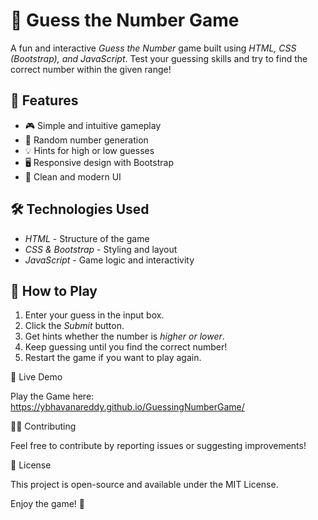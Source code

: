 # 🎯 Guess the Number Game  

A fun and interactive *Guess the Number* game built using *HTML, CSS (Bootstrap), and JavaScript*. Test your guessing skills and try to find the correct number within the given range!  

## 🚀 Features  
- 🎮 Simple and intuitive gameplay  
- 🔢 Random number generation  
- 💡 Hints for high or low guesses  
- 🖥 Responsive design with Bootstrap  
- 🎨 Clean and modern UI  

## 🛠 Technologies Used  
- *HTML* - Structure of the game  
- *CSS & Bootstrap* - Styling and layout  
- *JavaScript* - Game logic and interactivity  

## 🎯 How to Play  
1. Enter your guess in the input box.  
2. Click the *Submit* button.  
3. Get hints whether the number is *higher or lower*.  
4. Keep guessing until you find the correct number!  
5. Restart the game if you want to play again.  


🔗 Live Demo

Play the Game here: https://ybhavanareddy.github.io/GuessingNumberGame/

👨‍💻 Contributing

Feel free to contribute by reporting issues or suggesting improvements!


📜 License

This project is open-source and available under the MIT License.


Enjoy the game! 🎉
